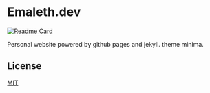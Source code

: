 # Emaleth.dev

[![Readme Card](https://github-readme-stats.vercel.app/api/pin/?username=Emaleth&repo=Emaleth.github.io&show_owner=true&include_all_commits=true&theme=radical)](https://github.com/anuraghazra/github-readme-stats)

Personal website powered by github pages and jekyll. theme minima.
<!--more-->

## License
[MIT](https://choosealicense.com/licenses/mit/)


